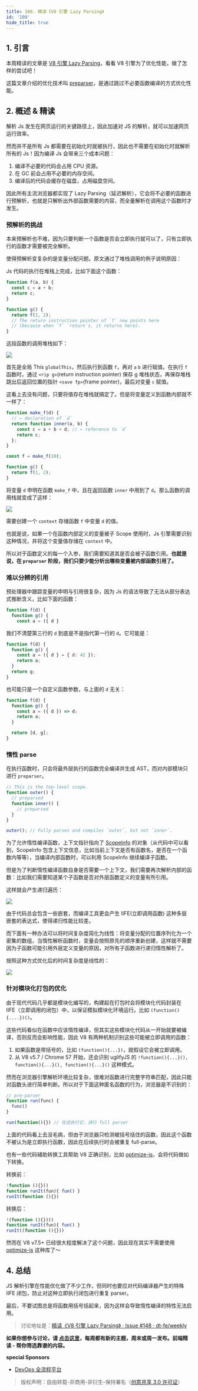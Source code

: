 ```yaml
---
title: 100. 精读《V8 引擎 Lazy Parsing》
id: '100'
hide_title: true
---
```


## 1. 引言

本周精读的文章是 [V8 引擎 Lazy Parsing](https://v8.dev/blog/preparser)，看看 V8 引擎为了优化性能，做了怎样的尝试吧！

这篇文章介绍的优化技术叫 [preparser](https://cs.chromium.org/chromium/src/v8/src/parsing/preparser.h?l=921&rcl=e3b2feb3aade83c02e4bd2fa46965a69215cd821)，是通过跳过不必要函数编译的方式优化性能。

## 2. 概述 & 精读

解析 Js 发生在网页运行的关键路径上，因此加速对 JS 的解析，就可以加速网页运行效率。

然而并不是所有 Js 都需要在初始化时就被执行，因此也不需要在初始化时就解析所有的 Js！因为编译 Js 会带来三个成本问题：

1. 编译不必要的代码会占用 CPU 资源。
2. 在 GC 前会占用不必要的内存空间。
3. 编译后的代码会缓存在磁盘，占用磁盘空间。

因此所有主流浏览器都实现了 Lazy Parsing（延迟解析），它会将不必要的函数进行预解析，也就是只解析出外部函数需要的内容，而全量解析在调用这个函数时才发生。

### 预解析的挑战

本来预解析也不难，因为只要判断一个函数是否会立即执行就可以了，只有立即执行的函数才需要被完全解析。

使得预解析变复杂的是变量分配问题。原文通过了堆栈调用的例子说明原因：

Js 代码的执行在堆栈上完成，比如下面这个函数：

```js
function f(a, b) {
  const c = a + b;
  return c;
}

function g() {
  return f(1, 2);
  // The return instruction pointer of `f` now points here
  // (because when `f` `return`s, it returns here).
}
```

这段函数的调用堆栈如下：

![](https://cdn.jsdelivr.net/gh/ViktorWong/imgbed/img/20210408232323.png)

首先是全局 This `globalThis`，然后执行到函数 `f`，再对 `a` `b` 进行赋值。在执行 `f` 函数时，通过 `<rip g>`(return instruction pointer) 保存 g 堆栈状态，再保存堆栈跳出后返回位置的指针 `<save fp>`(frame pointer)，最后对变量 `c` 赋值。

这看上去没有问题，只要将值存在堆栈就搞定了。但是将变量定义到函数内部就不一样了：

```js
function make_f(d) {
  // ← declaration of `d`
  return function inner(a, b) {
    const c = a + b + d; // ← reference to `d`
    return c;
  };
}

const f = make_f(10);

function g() {
  return f(1, 2);
}
```

将变量 `d` 申明在函数 `make_f` 中，且在返回函数 `inner` 中用到了 `d`。那么函数的调用栈就变成了这样：

![](https://cdn.jsdelivr.net/gh/ViktorWong/imgbed/img/20210408232447.png)

需要创建一个 `context` 存储函数 `f` 中变量 `d` 的值。

也就是说，如果一个在函数内部定义的变量被子 Scope 使用时，Js 引擎需要识别这种情况，并将这个变量值存储在 `context` 中。

所以对于函数定义的每一个入参，我们需要知道其是否会被子函数引用。**也就是说，在 `preparser` 阶段，我们只要少能分析出哪些变量被内部函数引用了。**

### 难以分辨的引用

预处理器中跟踪变量的申明与引用很复杂，因为 Js 的语法导致了无法从部分表达式推断含义，比如下面的函数：

```js
function f(d) {
  function g() {
    const a = ({ d }
```

我们不清楚第三行的 `d` 到底是不是指代第一行的 `d`。它可能是：

```js
function f(d) {
  function g() {
    const a = ({ d } = { d: 42 });
    return a;
  }
  return g;
}
```

也可能只是一个自定义函数参数，与上面的 `d` 无关：

```js
function f(d) {
  function g() {
    const a = ({ d }) => d;
    return a;
  }

  return [d, g];
}
```

### 惰性 parse

在执行函数时，只会将最外层执行的函数完全编译并生成 AST，而对内部模块只进行 `preparser`。

```js
// This is the top-level scope.
function outer() {
  // preparsed
  function inner() {
    // preparsed
  }
}

outer(); // Fully parses and compiles `outer`, but not `inner`.
```

为了允许惰性编译函数，上下文指针指向了 [ScopeInfo](https://cs.chromium.org/chromium/src/v8/src/objects/scope-info.h?rcl=ce2242080787636827dd629ed5ee4e11a4368b9e&l=36) 的对象（从代码中可以看到，ScopeInfo 包含上下文信息，比如当前上下文是否有函数名，是否在一个函数内等等），当编译内部函数时，可以利用 ScopeInfo 继续编译子函数。

但是为了判断惰性编译函数自身是否需要一个上下文，我们需要再次解析内部的函数：比如我们需要知道某个子函数是否对外层函数定义的变量有所引用。

这样就会产生递归遍历：

![](https://cdn.jsdelivr.net/gh/ViktorWong/imgbed/img/20210408232525.png)

由于代码总会包含一些嵌套，而编译工具更会产生 IIFE(立即调用函数) 这种多层嵌套的表达式，使得递归性能比较差。

而下面有一种办法可以将时间复杂度简化为线性：将变量分配的位置序列化为一个密集的数组，当惰性解析函数时，变量会按照原先的顺序重新创建，这样就不需要因为子函数可能引用外层定义变量的原因，对所有子函数进行递归惰性解析了。

按照这种方式优化后的时间复杂度是线性的：

![](https://cdn.jsdelivr.net/gh/ViktorWong/imgbed/img/20210408232552.png)

### 针对模块化打包的优化

由于现代代码几乎都是模块化编写的，构建起在打包时会将模块化代码封装在 IIFE（立即调用的闭包）中，以保证模拟模块化环境运行。比如 `(function(){....})()`。

这些代码看似在函数中应该惰性编译，但其实这些模块化代码从一开始就要被编译，否则反而会影响性能，因此 V8 有两种机制识别这些可能被立即调用的函数：

1. 如果函数是带括号的，比如 `(function(){...})`，就假设它会被立即调用。
2. 从 V8 v5.7 / Chrome 57 开始，还会识别 uglifyJS 的 `!function(){...}(), function(){...}(), function(){...}()` 这种模式。

然而在浏览器引擎解析环境比较复杂，很难对函数进行完整字符串匹配，因此只能对函数头进行简单判断。所以对于下面这种匿名函数的行为，浏览器是不识别的：

```js
// pre-parser
function run(func) {
  func()
}

run(function(){}) // 在这执行它，进行 full parser
```

上面的代码看上去没毛病，但由于浏览器只检测被括号括住的函数，因此这个函数不被认为是立即执行函数，因此在后续执行时会被重复 full-parse。

也有一些代码辅助转换工具帮助 V8 正确识别，比如 [optimize-js](https://github.com/nolanlawson/optimize-js)，会将代码做如下转换。

转换前：

```js
!function (){}()
function runIt(fun){ fun() }
runIt(function (){})
```

转换后：

```js
!(function (){})()
function runIt(fun){ fun() }
runIt((function (){}))
```

然而在 V8 v7.5+ 已经很大程度解决了这个问题，因此现在其实不需要使用 [optimize-js](https://github.com/nolanlawson/optimize-js) 这种库了～

## 4. 总结

JS 解析引擎在性能优化做了不少工作，但同时也要应对代码编译器产生的特殊 IIFE 闭包，防止对这种立即执行闭包进行重复 parser。

最后，不要试图总是将函数用括号括起来，因为这样会导致惰性编译的特性无法启用。

> 讨论地址是：[精读《V8 引擎 Lazy Parsing》 · Issue #148 · dt-fe/weekly](https://github.com/dt-fe/weekly/issues/148)

**如果你想参与讨论，请 [点击这里](https://github.com/dt-fe/weekly)，每周都有新的主题，周末或周一发布。前端精读 - 帮你筛选靠谱的内容。**

**special Sponsors**

- [DevOps 全流程平台](https://e.coding.net/?utm_source=weekly)

> 版权声明：自由转载-非商用-非衍生-保持署名（[创意共享 3.0 许可证](https://creativecommons.org/licenses/by-nc-nd/3.0/deed.zh)）
